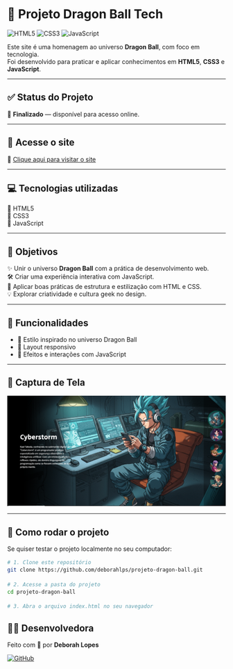 # 🐉 Projeto Dragon Ball Tech
![HTML5](https://img.shields.io/badge/HTML5-orange?style=for-the-badge&logo=html5)
![CSS3](https://img.shields.io/badge/CSS3-blue?style=for-the-badge&logo=css3)
![JavaScript](https://img.shields.io/badge/JavaScript-yellow?style=for-the-badge&logo=javascript)


Este site é uma homenagem ao universo **Dragon Ball**, com foco em tecnologia.  
Foi desenvolvido para praticar e aplicar conhecimentos em **HTML5**, **CSS3** e **JavaScript**.

---

## ✅ Status do Projeto  
🔸 **Finalizado** — disponível para acesso online.

---

## 🔗 Acesse o site  
📎 [Clique aqui para visitar o site](https://deborahlps.github.io/projeto-dragon-ball/)

---

## 💻 Tecnologias utilizadas  
🚀 HTML5  
🎨 CSS3  
🧠 JavaScript

---

## 🎯 Objetivos  
✨ Unir o universo **Dragon Ball** com a prática de desenvolvimento web.  
🛠️ Criar uma experiência interativa com JavaScript.  
📐 Aplicar boas práticas de estrutura e estilização com HTML e CSS.  
💡 Explorar criatividade e cultura geek no design.

---
## 🚀 Funcionalidades

- 🎨 Estilo inspirado no universo Dragon Ball
- 📱 Layout responsivo
- 🔁 Efeitos e interações com JavaScript
---

## 📸 Captura de Tela

![Print do site](https://github.com/deborahlps/projeto-dragon-ball/blob/main/projeto-dragon-ball/img/print-site.png.png)

---
## 🧪 Como rodar o projeto

Se quiser testar o projeto localmente no seu computador:

```bash
# 1. Clone este repositório
git clone https://github.com/deborahlps/projeto-dragon-ball.git

# 2. Acesse a pasta do projeto
cd projeto-dragon-ball

# 3. Abra o arquivo index.html no seu navegador
 ```

## 👩‍💻 Desenvolvedora  
Feito com 💙 por **Deborah Lopes**

[![GitHub](https://img.shields.io/badge/GitHub-deborahlps-181717?style=for-the-badge&logo=github&logoColor=white)](https://github.com/deborahlps)



